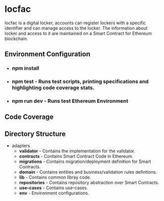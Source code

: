 # locfac

locfac is a digital locker, accounts can register lockers with a specific identifier and can manage access to the locker.
The information about locker and access to it are maintained on a Smart Contract for Ethereum blockchain.

## Environment Configuration
- ### npm install
- ### npm test - Runs test scripts, printing specifications and highlighting code coverage stats.
- ### npm run dev - Runs test Ethereum Environment

## Code Coverage


## Directory Structure
- adapters
    - **validator** - Contains the implementation for the validator.
    - **contracts** - Contains Smart Contract Code in Ethereum.
    - **migrations** - Contains migration/deployment definition for Smart Contracts.
    - **domain** - Contains entities and business/validation rules defintions.
    - **lib** - Contains common libray code.
    - **repositories** - Contains repository abstraction over Smart Contracts.
    - **use-cases** - Contains use-cases.
    - **env** - Environment configurations.
